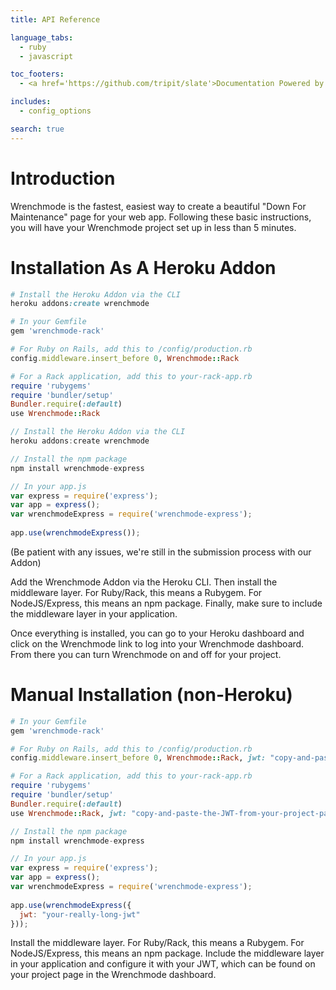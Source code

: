 ```yaml
---
title: API Reference

language_tabs:
  - ruby
  - javascript

toc_footers:
  - <a href='https://github.com/tripit/slate'>Documentation Powered by Slate</a>

includes:
  - config_options

search: true
---
```


# Introduction

Wrenchmode is the fastest, easiest way to create a beautiful "Down For Maintenance" page for your web app. Following these basic instructions, you will have your Wrenchmode project set up in less than 5 minutes.

# Installation As A Heroku Addon

```ruby
# Install the Heroku Addon via the CLI
heroku addons:create wrenchmode

# In your Gemfile
gem 'wrenchmode-rack' 

# For Ruby on Rails, add this to /config/production.rb
config.middleware.insert_before 0, Wrenchmode::Rack

# For a Rack application, add this to your-rack-app.rb
require 'rubygems' 
require 'bundler/setup' 
Bundler.require(:default) 
use Wrenchmode::Rack
```

```javascript
// Install the Heroku Addon via the CLI
heroku addons:create wrenchmode

// Install the npm package
npm install wrenchmode-express

// In your app.js 
var express = require('express');
var app = express();
var wrenchmodeExpress = require('wrenchmode-express');
 
app.use(wrenchmodeExpress());
```

(Be patient with any issues, we're still in the submission process with our Addon)

Add the Wrenchmode Addon via the Heroku CLI. Then install the middleware layer. For Ruby/Rack, this means a Rubygem. For NodeJS/Express, this means an npm package. Finally, make sure to include the middleware layer in your application.

Once everything is installed, you can go to your Heroku dashboard and click on the Wrenchmode link to log into your Wrenchmode dashboard. From there you can turn Wrenchmode on and off for your project.

# Manual Installation (non-Heroku)

```ruby
# In your Gemfile
gem 'wrenchmode-rack' 

# For Ruby on Rails, add this to /config/production.rb
config.middleware.insert_before 0, Wrenchmode::Rack, jwt: "copy-and-paste-the-JWT-from-your-project-page-it-will-be-long!"

# For a Rack application, add this to your-rack-app.rb
require 'rubygems' 
require 'bundler/setup' 
Bundler.require(:default) 
use Wrenchmode::Rack, jwt: "copy-and-paste-the-JWT-from-your-project-page-it-will-be-long!"
```

```javascript
// Install the npm package
npm install wrenchmode-express

// In your app.js 
var express = require('express');
var app = express();
var wrenchmodeExpress = require('wrenchmode-express');
 
app.use(wrenchmodeExpress({
  jwt: "your-really-long-jwt"
}));
```

Install the middleware layer. For Ruby/Rack, this means a Rubygem. For NodeJS/Express, this means an npm package. Include the middleware layer in your application and configure it with your JWT, which can be found on your project page in the Wrenchmode dashboard.
